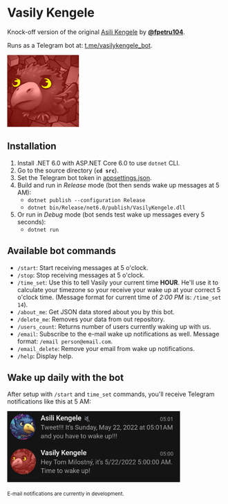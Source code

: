 # Vasily Kengele

Knock-off version of the original [Asili Kengele](https://linktr.ee/asilikengele) by **[@fpetru104](https://github.com/fpetru104)**.

Runs as a Telegram bot at: [t.me/vasilykengele_bot](t.me/vasilykengele_bot).

<img src="img/vasily.jpg" alt="Vasily Kengele photo" width="166"/>

## Installation
1. Install .NET 6.0 with ASP.NET Core 6.0 to use ``dotnet`` CLI.
1. Go to the source directory (**``cd src``**).
1. Set the Telegram bot token in [appsettings.json](VasilyKengele/appsettings.json).
1. Build and run in *Release* mode (bot then sends wake up messages at 5 AM):
    - ``dotnet publish --configuration Release``
    - ``dotnet bin/Release/net6.0/publish/VasilyKengele.dll``
1. Or run in *Debug* mode (bot sends test wake up messages every 5 seconds):
    - ``dotnet run``

## Available bot commands
- ``/start``: Start receiving messages at 5 o'clock.
- ``/stop``: Stop receiving messages at 5 o'clock.
- ``/time_set``: Use this to tell Vasily your current time **HOUR**. He'll use it to calculate your timezone so your receive your wake up at your correct 5 o'clock time. (Message format for current time of *2:00 PM* is: ``/time_set 14``).
- ``/about_me``: Get JSON data stored about you by this bot.
- ``/delete_me``: Removes your data from out repository.
- ``/users_count``: Returns number of users currently waking up with us.
- ``/email``: Subscribe to the e-mail wake up notifications as well. Message format: ``/email person@email.com``.
- ``/email_delete``: Remove your email from wake up notifications.
- ``/help``: Display help.

## Wake up daily with the bot
After setup with ``/start`` and ``time_set`` commands, you'll receive Telegram notifications like this at 5 AM:

<img src="img/telegram.jpg" alt="Telegram notifications example" width="400"/>

<small>E-mail notifications are currently in development.</small>

